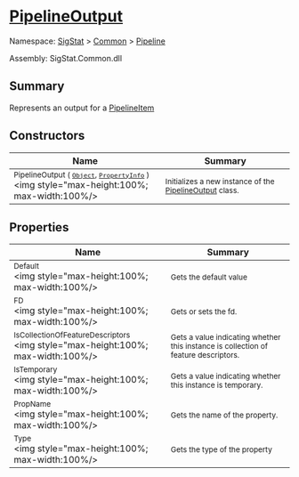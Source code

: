 # [PipelineOutput](./PipelineOutput.md)

Namespace: [SigStat]() > [Common](./../README.md) > [Pipeline](./README.md)

Assembly: SigStat.Common.dll

## Summary
Represents an output for a [PipelineItem](https://github.com/hargitomi97/sigstat/blob/master/docs/md/.md)

## Constructors

| Name | Summary | 
| --- | --- | 
| <sub>PipelineOutput ( [`Object`](https://docs.microsoft.com/en-us/dotnet/api/System.Object), [`PropertyInfo`](https://docs.microsoft.com/en-us/dotnet/api/System.Reflection.PropertyInfo) )</sub><div style="pointer-events:none; cursor:default; width=200"><img style="max-height:100%; max-width:100%/></div>| <sub>Initializes a new instance of the [PipelineOutput](https://github.com/hargitomi97/sigstat/blob/master/docs/md/SigStat/Common/Pipeline/PipelineOutput.md) class.</sub>| <br>


## Properties

| Name | Summary | 
| --- | --- | 
| <sub>Default</sub><div style="pointer-events:none; cursor:default; width=200"><img style="max-height:100%; max-width:100%/></div>| <sub>Gets the default value</sub>| <br>
| <sub>FD</sub><div style="pointer-events:none; cursor:default; width=200"><img style="max-height:100%; max-width:100%/></div>| <sub>Gets or sets the fd.</sub>| <br>
| <sub>IsCollectionOfFeatureDescriptors</sub><div style="pointer-events:none; cursor:default; width=200"><img style="max-height:100%; max-width:100%/></div>| <sub>Gets a value indicating whether this instance is collection of feature descriptors.</sub>| <br>
| <sub>IsTemporary</sub><div style="pointer-events:none; cursor:default; width=200"><img style="max-height:100%; max-width:100%/></div>| <sub>Gets a value indicating whether this instance is temporary.</sub>| <br>
| <sub>PropName</sub><div style="pointer-events:none; cursor:default; width=200"><img style="max-height:100%; max-width:100%/></div>| <sub>Gets the name of the property.</sub>| <br>
| <sub>Type</sub><div style="pointer-events:none; cursor:default; width=200"><img style="max-height:100%; max-width:100%/></div>| <sub>Gets the type of the property</sub>| <br>


